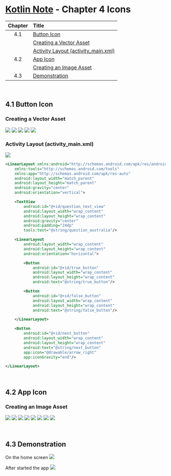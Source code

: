 # [Kotlin Note](../../README.md) - Chapter 4 Icons
| Chapter | Title |
| :-: | :- |
| 4.1 | [Button Icon](#41-button-icon) |
|  | [Creating a Vector Asset](#creating-a-vector-asset) |
|  | [Activity Layout (activity_main.xml)](#activity-layout-activity_mainxml) |
| 4.2 | [App Icon](#42-app-icon) |
|  | [Creating an Image Asset](#creating-an-image-asset) |
| 4.3 | [Demonstration](#43-demonstration) |

<br />

## 4.1 Button Icon
### Creating a Vector Asset
![](../../images/Part%20I/image_4_1.PNG)
![](../../images/Part%20I/image_4_2.PNG)
![](../../images/Part%20I/image_4_3.PNG)
![](../../images/Part%20I/image_4_4.PNG)
![](../../images/Part%20I/image_4_5.PNG)

### Activity Layout (activity_main.xml)
![](../../images/Part%20I/image_4_6.PNG)

```xml
<LinearLayout xmlns:android="http://schemas.android.com/apk/res/android"
    xmlns:tools="http://schemas.android.com/tools"
    xmlns:app="http://schemas.android.com/apk/res-auto"
    android:layout_width="match_parent"
    android:layout_height="match_parent"
    android:gravity="center"
    android:orientation="vertical">

    <TextView
        android:id="@+id/question_text_view"
        android:layout_width="wrap_content"
        android:layout_height="wrap_content"
        android:gravity="center"
        android:padding="24dp"
        tools:text="@string/question_australia"/>

    <LinearLayout
        android:layout_width="wrap_content"
        android:layout_height="wrap_content"
        android:orientation="horizontal">

        <Button
            android:id="@+id/true_button"
            android:layout_width="wrap_content"
            android:layout_height="wrap_content"
            android:text="@string/true_button"/>

        <Button
            android:id="@+id/false_button"
            android:layout_width="wrap_content"
            android:layout_height="wrap_content"
            android:text="@string/false_button"/>

    </LinearLayout>

    <Button
        android:id="@+id/next_button"
        android:layout_width="wrap_content"
        android:layout_height="wrap_content"
        android:text="@string/next_button"
        app:icon="@drawable/arrow_right"
        app:iconGravity="end"/>

</LinearLayout>
```

<br />

## 4.2 App Icon
### Creating an Image Asset
![](../../images/Part%20I/image_4_7.PNG)
![](../../images/Part%20I/image_4_8.PNG)
![](../../images/Part%20I/image_4_9.PNG)
![](../../images/Part%20I/image_4_10.PNG)
![](../../images/Part%20I/image_4_11.PNG)
![](../../images/Part%20I/image_4_12.PNG)
![](../../images/Part%20I/image_4_13.PNG)
![](../../images/Part%20I/image_4_14.PNG)

<br />

## 4.3 Demonstration
On the home screen
![](../../images/Part%20I/image_4_15.PNG)

After started the app
![](../../images/Part%20I/image_4_16.PNG)

<br />

